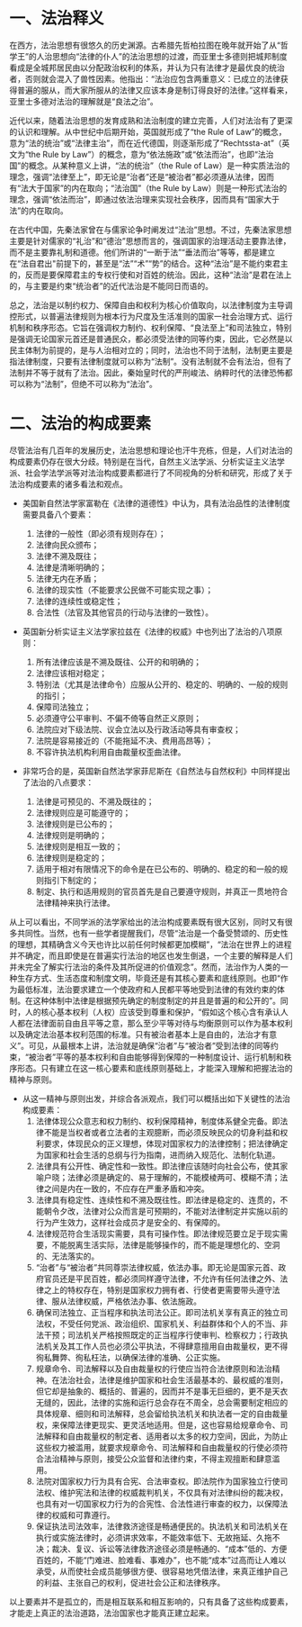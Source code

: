 # 一、法治释义
在西方，法治思想有很悠久的历史渊源。古希腊先哲柏拉图在晚年就开始了从“哲学王”的人治思想向“法律的仆人”的法治思想的过渡，而亚里士多德则把城邦制度看成是全城邦居民由以分配政治权利的体系，并认为只有法律才是最优良的统治者，否则就会混入了兽性因素。他指出：“法治应包含两重意义：已成立的法律获得普遍的服从，而大家所服从的法律又应该本身是制订得良好的法律。”这样看来，亚里士多德对法治的理解就是“良法之治”。

近代以来，随着法治思想的发育成熟和法治制度的建立完善，人们对法治有了更深的认识和理解。从中世纪中后期开始，英国就形成了“the Rule of Law”的概念，意为“法的统治”或“法律主治”，而在近代德国，则逐渐形成了“Rechtssta-at”（英文为“the Rule by Law”）的概念，意为“依法施政”或“依法而治”，也即“法治国”的概念。从某种意义上讲，“法的统治”（the Rule of Law）是一种实质法治的理念，强调“法律至上”，即无论是“治者”还是“被治者”都必须遵从法律，因而有“法大于国家”的内在取向；“法治国”（the Rule by Law）则是一种形式法治的理念，强调“依法而治”，即通过依法治理来实现社会秩序，因而具有“国家大于法”的内在取向。

在古代中国，先秦法家曾在与儒家论争时阐发过“法治”思想。不过，先秦法家思想主要是针对儒家的“礼治”和“德治”思想而言的，强调国家的治理活动主要靠法律，而不是主要靠礼制和道德。他们所讲的“一断于法”“垂法而治”等等，都是建立在“法自君出"前提下的，甚至是“法”“术”“势”的结合。这种“法治”是不能约束君主的，反而是要保障君主的专权行使和对百姓的统治。因此，这种“法治”是君在法上的，与主要是约束“统治者”的近代法治是不能同日而语的。

总之，法治是以制约权力、保障自由和权利为核心价值取向，以法律制度为主导调控形式，以普遍法律规则为根本行为尺度及生活准则的国家一社会治理方式、运行机制和秩序形态。它旨在强调权力制约、权利保障、“良法至上”和司法独立，特别是强调无论国家元首还是普通民众，都必须受法律的同等约束，因此，它必然是以民主体制为前提的，是与人治相对立的；同时，法治也不同于法制，法制更主要是指法律制度，只要有法律制度就可以称为“法制”。没有法制就不会有法治，但有了法制并不等于就有了法治。因此，秦始皇时代的严刑峻法、纳粹时代的法律恐怖都可以称为“法制”，但绝不可以称为“法治”。
# 二、法治的构成要素
尽管法治有几百年的发展历史，法治思想和理论也汗牛充栋，但是，人们对法治的构成要素仍存在很大分歧。特别是在当代，自然主义法学派、分析实证主义法学派、社会学法学派等对法治构成要素都进行了不同视角的分析和研究，形成了关于法治构成要素的诸多看法和观点。

- 美国新自然法学家富勒在《法律的道德性》中认为，具有法治品性的法律制度需要具备八个要素：
	1. 法律的一般性（即必须有规则存在）；
	2. 法律向民众颁布；
	3. 法律不溯及既往；
	4. 法律是清晰明确的；
	5. 法律无内在矛盾；
	6. 法律的现实性（不能要求公民做不可能实现之事）；
	7. 法律的连续性或稳定性；
	8. 合法性（法官及其他官员的行动与法律的一致性）。

- 英国新分析实证主义法学家拉兹在《法律的权威》中也列出了法治的八项原则：
	1. 所有法律应该是不溯及既往、公开的和明确的；
	2. 法律应该相对稳定；
	3. 特别法（尤其是法律命令）应服从公开的、稳定的、明确的、一般的规则的指引；
	4. 保障司法独立；
	5. 必须遵守公平审判、不偏不倚等自然正义原则；
	6. 法院应对下级法院、议会立法以及行政活动等具有审查权；
	7. 法院是容易接近的（不能拖延不决、费用高昂等）；
	8. 不容许执法机构利用自由裁量权歪曲法律。

- 非常巧合的是，英国新自然法学家菲尼斯在《自然法与自然权利》中同样提出了法治的八点要求：
	1. 法律是可预见的、不溯及既往的；
	2. 法律规则应是可能遵守的；
	3. 法律规则是已公布的；
	4. 法律规则是明确的；
	5. 法律规则是相互一致的；
	6. 法律规则是稳定的；
	7. 适用于相对有限情况下的命令是在已公布的、明确的、稳定的和一般的规则指引下制定的；
	8. 制定、执行和适用规则的官员首先是自己要遵守规则，并真正一贯地符合法律精神来执行法律。

从上可以看出，不同学派的法学家给出的法治构成要素既有很大区别，同时又有很多共同性。当然，也有一些学者提醒我们，尽管“法治是一个备受赞颂的、历史性的理想，其精确含义今天也许比以前任何时候都更加模糊”，“法治在世界上的进程并不确定，而且即使是在普遍实行法治的地区也发生倒退，一个主要的解释是人们并未完全了解实行法治的条件及其所促进的价值观念”。然而，法治作为人类的一种生存方式、生活态度和制度文明，毕竟还是有其核心要素和底线原则。也即“作为最低标准，法治要求建立一个使政府和人民都平等地受到法律的有效约束的体制。在这种体制中法律是根据预先确定的制度制定的并且是普遍的和公开的”。同时，人的核心基本权利（人权）应该受到尊重和保护，“假如这个核心含有承认人人都在法律面前自由且平等之意，那么至少平等对待与均衡原则可以作为基本权利以及确定法治基本权利范围的标准。只有被治者基本上是自由的，法治才有意义”。可见，从最根本上讲，法治就是确保“治者”与“被治者”受到法律的同等约束，“被治者”平等的基本权利和自由能够得到保障的一种制度设计、运行机制和秩序形态。只有建立在这一核心要素和底线原则基础上，才能深入理解和把握法治的精神与原则。

- 从这一精神与原则出发，并综合各派观点，我们可以概括出如下关键性的法治构成要素：
	1. 法律体现公众意志和权力制约、权利保障精神，制度体系健全完备。即法律不能是当权者或者立法者的主观臆断，而必须反映民众的切身利益和权利要求，体现民众的正义理想，体现对国家权力的法律控制；把法律确定为国家和社会生活的总纲与行为指南，进而纳入规范化、法制化轨道。
	2. 法律具有公开性、确定性和一致性。即法律应该随时向社会公布，使其家喻户晓；法律必须是确定的、易于理解的，不能模棱两可、模糊不清；法律之间是内在一致的，不应存在严重矛盾和冲突。
	3. 法律具有稳定性、连续性和不溯及既往性。即法律是稳定的、连贯的，不能朝令夕改，法律对公众而言是可预期的，不能对法律制定并实施以前的行为产生效力，这样社会成员才是安全的、有保障的。
	4. 法律规范符合生活现实需要，具有可操作性。即法律规范要立足于现实需要，不能脱离生活实际，法律是能够操作的，而不能是理想化的、空洞的、无法落实的。
	5. “治者”与“被治者”共同尊崇法律权威，依法办事。即无论是国家元首、政府官员还是平民百姓，都必须同样遵守法律，不允许有任何法律之外、法律之上的特权存在，特别是国家权力拥有者、行使者更需要带头遵守法律、服从法律权威，严格依法办事、依法施政。
	6. 确保司法独立、正当程序和执法司法公正。即司法机关享有真正的独立司法权，不受任何党派、政治组织、国家机关、利益群体和个人的不当、非法干预；司法机关严格按照既定的正当程序行使审判、检察权力；行政执法机关及其工作人员也必须公平执法，不得肆意擅用自由裁量权，更不得徇私舞弊、徇私枉法，以确保法律的准确、公正实施。
	7. 规章命令、司法解释以及自由裁量权的行使应当符合法律原则和法治精神。在法治社会，法律是维护国家和社会生活最基本的、最权威的准则，但它却是抽象的、概括的、普遍的，因而并不是事无巨细的，更不是天衣无缝的，因此，法律的实施和运行总会存在不周全，总会需要制定相应的具体规章、细则和司法解释，总会留给执法机关和执法者一定的自由裁量权，来保障法律更现实、更灵活地适用。但是，这也容易给规章命令、司法解释和自由裁量权的制定者、适用者以太多的权力空间，因此，为防止这些权力被滥用，就要求规章命令、司法解释和自由裁量权的行使必须符合法治精神与原则，接受公众监督和法律约束，不得主观擅断和肆意滥用。
	8. 法院对国家权力行为具有合宪、合法审查权。即法院作为国家独立行使司法权、维护宪法和法律的权威裁判机关，不仅具有对法律纠纷的裁决权，也具有对一切国家权力行为的合宪性、合法性进行审查的权力，以保障法律的权威和可靠遵行。
	9. 保证执法司法效率，法律救济途径是畅通便民的。执法机关和司法机关在执行或实施法律时，必须讲求效率，不能效率低下、无故拖延、久拖不决；裁决、复议、诉讼等法律救济途径必须是畅通的、“成本”低的、方便百姓的，不能“门难进、脸难看、事难办”，也不能“成本”过高而让人难以承受，从而使社会成员能够很方便、很容易地凭借法律，来真正维护自己的利益、主张自己的权利，促进社会公正和法律秩序。

以上要素并不是孤立的，而是相互联系和相互影响的，只有具备了这些构成要素，才能走上真正的法治道路，法治国家也才能真正建立起来。